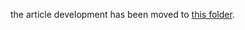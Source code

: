 the article development has been moved to [this folder](https://github.com/ASU-CPI/honest-pi/tree/master/article). 
